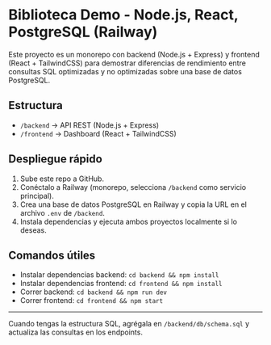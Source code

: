 # Biblioteca Demo - Node.js, React, PostgreSQL (Railway)

Este proyecto es un monorepo con backend (Node.js + Express) y frontend (React + TailwindCSS) para demostrar diferencias de rendimiento entre consultas SQL optimizadas y no optimizadas sobre una base de datos PostgreSQL.

## Estructura
- `/backend` → API REST (Node.js + Express)
- `/frontend` → Dashboard (React + TailwindCSS)

## Despliegue rápido
1. Sube este repo a GitHub.
2. Conéctalo a Railway (monorepo, selecciona `/backend` como servicio principal).
3. Crea una base de datos PostgreSQL en Railway y copia la URL en el archivo `.env` de `/backend`.
4. Instala dependencias y ejecuta ambos proyectos localmente si lo deseas.

## Comandos útiles
- Instalar dependencias backend: `cd backend && npm install`
- Instalar dependencias frontend: `cd frontend && npm install`
- Correr backend: `cd backend && npm run dev`
- Correr frontend: `cd frontend && npm start`

---

Cuando tengas la estructura SQL, agrégala en `/backend/db/schema.sql` y actualiza las consultas en los endpoints. 